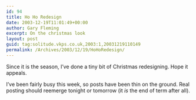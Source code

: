 ```yaml
---
id: 94
title: Ho Ho Redesign
date: 2003-12-19T11:01:49+00:00
author: Gary Fleming
excerpt: On the christmas look
layout: post
guid: tag:solitude.vkps.co.uk,2003:1,20031219110149
permalink: /Archives/2003/12/19/HoHoRedesign/
---
```

Since it is the season, I&#8217;ve done a tiny bit of Christmas redesigning. Hope it appeals.

I&#8217;ve been fairly busy this week, so posts have been thin on the ground. Real posting should reemerge tonight or tomorrow (it _is_ the end of term after all).